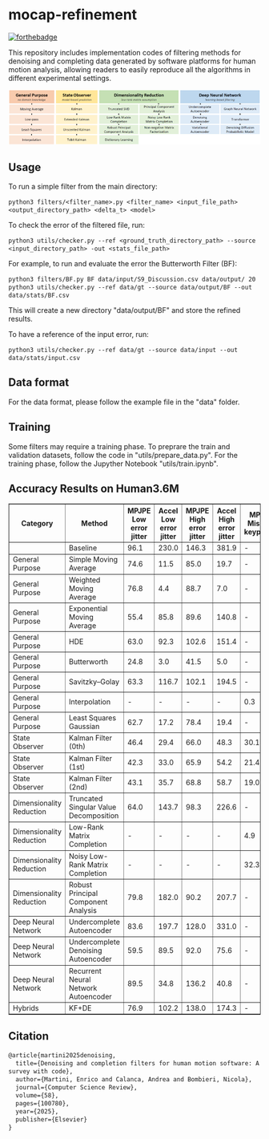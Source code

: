 # mocap-refinement

[![forthebadge](https://forthebadge.com/images/badges/made-with-python.svg)](https://forthebadge.com)

This repository includes implementation codes of filtering methods for denoising and completing data generated by software platforms for human motion analysis, allowing readers to easily reproduce all the algorithms in different experimental settings.

![Taxonomy](./media/taxonomy.png)

## Usage
To run a simple filter from the main directory:
```
python3 filters/<filter_name>.py <filter_name> <input_file_path> <output_directory_path> <delta_t> <model>
```
To check the error of the filtered file, run:
```
python3 utils/checker.py --ref <ground_truth_directory_path> --source <input_directory_path> -out <stats_file_path>
```

For example, to run and evaluate the error the Butterworth Filter (BF):
```
python3 filters/BF.py BF data/input/S9_Discussion.csv data/output/ 20
python3 utils/checker.py --ref data/gt --source data/output/BF --out data/stats/BF.csv
```
This will create a new directory "data/output/BF" and store the refined results.

To have a reference of the input error, run:
```
python3 utils/checker.py --ref data/gt --source data/input --out data/stats/input.csv
```

## Data format
For the data format, please follow the example file in the "data" folder.

## Training 
Some filters may require a training phase. 
To preprare the train and validation datasets, follow the code in "utils/prepare_data.py".
For the training phase, follow the Jupyther Notebook "utils/train.ipynb".

## Accuracy Results on Human3.6M

<table border="1" class="dataframe">  <thead>    <tr style="text-align: center;">      <th>Category</th>      <th>Method</th>      <th>MPJPE Low error jitter</th>      <th>Accel Low error jitter</th>      <th>MPJPE High error jitter</th>      <th>Accel High error jitter</th>      <th>MPJPE Missing keypoints</th>      <th>Accel Missing keypoints</th>      <th>MPJPE Missing keypoints with error</th>      <th>Accel Missing keypoints with error</th>    </tr>  </thead>  <tbody>    <tr>      <td></td>      <td>Baseline</td>      <td>96.1</td>      <td>230.0</td>      <td>146.3</td>      <td>381.9</td>      <td>-</td>      <td>-</td>      <td>-</td>      <td>-</td>    </tr>    <tr>      <td>General Purpose</td>      <td>Simple Moving Average</td>      <td>74.6</td>      <td>11.5</td>      <td>85.0</td>      <td>19.7</td>      <td>-</td>      <td>-</td>      <td>-</td>      <td>-</td>    </tr>    <tr>      <td>General Purpose</td>      <td>Weighted Moving Average</td>      <td>76.8</td>      <td>4.4</td>      <td>88.7</td>      <td>7.0</td>      <td>-</td>      <td>-</td>      <td>-</td>      <td>-</td>    </tr>    <tr>      <td>General Purpose</td>      <td>Exponential Moving Average</td>      <td>55.4</td>      <td>85.8</td>      <td>89.6</td>      <td>140.8</td>      <td>-</td>      <td>-</td>      <td>-</td>      <td>-</td>    </tr>    <tr>      <td>General Purpose</td>      <td>HDE</td>      <td>63.0</td>      <td>92.3</td>      <td>102.6</td>      <td>151.4</td>      <td>-</td>      <td>-</td>      <td>-</td>      <td>-</td>    </tr>    <tr>      <td>General Purpose</td>      <td>Butterworth</td>      <td>24.8</td>      <td>3.0</td>      <td>41.5</td>      <td>5.0</td>      <td>-</td>      <td>-</td>      <td>-</td>      <td>-</td>    </tr>    <tr>      <td>General Purpose</td>      <td>Savitzky–Golay</td>      <td>63.3</td>      <td>116.7</td>      <td>102.1</td>      <td>194.5</td>      <td>-</td>      <td>-</td>      <td>-</td>      <td>-</td>    </tr>    <tr>      <td>General Purpose</td>      <td>Interpolation</td>      <td>-</td>      <td>-</td>      <td>-</td>      <td>-</td>      <td>0.3</td>      <td>1.1</td>      <td>244.8</td>      <td>634.0</td>    </tr>    <tr>      <td>General Purpose</td>      <td>Least Squares Gaussian</td>      <td>62.7</td>      <td>17.2</td>      <td>78.4</td>      <td>19.4</td>      <td>-</td>      <td>-</td>      <td>-</td>      <td>-</td>    </tr>    <tr>      <td>State Observer</td>      <td>Kalman Filter (0th)</td>      <td>46.4</td>      <td>29.4</td>      <td>66.0</td>      <td>48.3</td>      <td>30.1</td>      <td>2.8</td>      <td>48.7</td>      <td>29.6</td>    </tr>    <tr>      <td>State Observer</td>      <td>Kalman Filter (1st)</td>      <td>42.3</td>      <td>33.0</td>      <td>65.9</td>      <td>54.2</td>      <td>21.4</td>      <td>2.4</td>      <td>44.2</td>      <td>33.2</td>    </tr>    <tr>      <td>State Observer</td>      <td>Kalman Filter (2nd)</td>      <td>43.1</td>      <td>35.7</td>      <td>68.8</td>      <td>58.7</td>      <td>19.0</td>      <td>2.4</td>      <td>45.0</td>      <td>36.0</td>    </tr>    <tr>      <td>Dimensionality Reduction</td>      <td>Truncated Singular Value Decomposition</td>      <td>64.0</td>      <td>143.7</td>      <td>98.3</td>      <td>226.6</td>      <td>-</td>      <td>-</td>      <td>-</td>      <td>-</td>    </tr>    <tr>      <td>Dimensionality Reduction</td>      <td>Low-Rank Matrix Completion</td>      <td>-</td>      <td>-</td>      <td>-</td>      <td>-</td>      <td>4.9</td>      <td>16.7</td>      <td>92.5</td>      <td>219.7</td>    </tr>    <tr>      <td>Dimensionality Reduction</td>      <td>Noisy Low-Rank Matrix Completion</td>      <td>-</td>      <td>-</td>      <td>-</td>      <td>-</td>      <td>32.3</td>      <td>109.4</td>      <td>111.1</td>      <td>267.8</td>    </tr>    <tr>      <td>Dimensionality Reduction</td>      <td>Robust Principal Component Analysis</td>      <td>79.8</td>      <td>182.0</td>      <td>90.2</td>      <td>207.7</td>      <td>-</td>      <td>-</td>      <td>-</td>      <td>-</td>    </tr>    <tr>      <td>Deep Neural Network</td>      <td>Undercomplete Autoencoder</td>      <td>83.6</td>      <td>197.7</td>      <td>128.0</td>      <td>331.0</td>      <td>-</td>      <td>-</td>      <td>-</td>      <td>-</td>    </tr>    <tr>      <td>Deep Neural Network</td>      <td>Undercomplete Denoising Autoencoder</td>      <td>59.5</td>      <td>89.5</td>      <td>92.0</td>      <td>75.6</td>      <td>-</td>      <td>-</td>      <td>-</td>      <td>-</td>    </tr>    <tr>      <td>Deep Neural Network</td>      <td>Recurrent Neural Network Autoencoder</td>      <td>89.5</td>      <td>34.8</td>      <td>136.2</td>      <td>40.8</td>      <td>-</td>      <td>-</td>      <td>-</td>      <td>-</td>    </tr>    <tr>      <td>Hybrids</td>      <td>KF+DE</td>      <td>76.9</td>      <td>102.2</td>      <td>138.0</td>      <td>174.3</td>      <td>-</td>      <td>-</td>      <td>-</td>      <td>-</td>    </tr>  </tbody></table>

## Citation
```
@article{martini2025denoising,
  title={Denoising and completion filters for human motion software: A survey with code},
  author={Martini, Enrico and Calanca, Andrea and Bombieri, Nicola},
  journal={Computer Science Review},
  volume={58},
  pages={100780},
  year={2025},
  publisher={Elsevier}
}
```